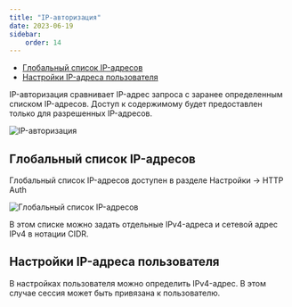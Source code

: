 ```yaml
---
title: "IP-авторизация"
date: 2023-06-19
sidebar:
    order: 14
---
```


- [Глобальный список IP-адресов](/ru/astra/delivery/http-hls-auth/ip#global-ip-list)
- [Настройки IP-адреса пользователя](/ru/astra/delivery/http-hls-auth/ip#user-ip-settings)

IP-авторизация сравнивает IP-адрес запроса с заранее определенным списком IP-адресов. Доступ к содержимому будет предоставлен только для разрешенных IP-адресов.

![IP-авторизация](https://cdn.cesbo.com/help/astra/delivery/http-hls/auth/ip.svg)

## Глобальный список IP-адресов[](/ru/astra/delivery/http-hls-auth/ip#global-ip-list)

Глобальный список IP-адресов доступен в разделе Настройки -> HTTP Auth

![Глобальный список IP-адресов](https://cdn.cesbo.com/help/astra/delivery/http-hls/auth/ip-list.png)

В этом списке можно задать отдельные IPv4-адреса и сетевой адрес IPv4 в нотации CIDR.

## Настройки IP-адреса пользователя[](/ru/astra/delivery/http-hls-auth/ip#user-ip-settings)

В настройках пользователя можно определить IPv4-адрес. В этом случае сессия может быть привязана к пользователю.
